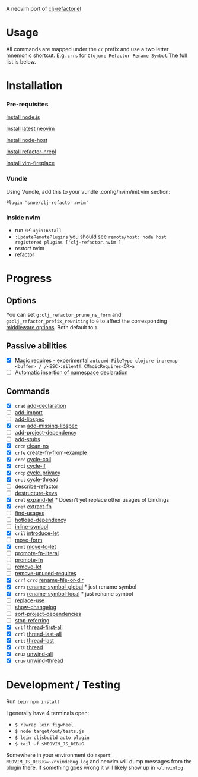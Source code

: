 A neovim port of [clj-refactor.el](https://github.com/clojure-emacs/clj-refactor.el)

# Usage 

All commands are mapped under the `cr` prefix and use a two letter mnemonic shortcut. E.g. `crrs` for `Clojure Refactor Rename Symbol`.The full list is below.

# Installation

### Pre-requisites
[Install node.js](https://nodejs.org)

[Install latest neovim](https://github.com/neovim/neovim/wiki/Installing-Neovim)

[Install node-host](https://github.com/neovim/node-host)

[Install refactor-nrepl](https://github.com/clojure-emacs/refactor-nrepl)

[Install vim-fireplace](https://github.com/tpope/vim-fireplace)

### Vundle

Using Vundle, add this to your vundle .config/nvim/init.vim section:

`Plugin 'snoe/clj-refactor.nvim'`

### Inside nvim

- run `:PluginInstall`
- `:UpdateRemotePlugins` you should see `remote/host: node host registered plugins ['clj-refactor.nvim']` 
- *restart* nvim
- refactor

# Progress

## Options
You can set `g:clj_refactor_prune_ns_form` and `g:clj_refactor_prefix_rewriting` to `0` to affect the corresponding [middleware options](https://github.com/clojure-emacs/refactor-nrepl#configuration). Both default to `1`.

## Passive abilities

- [x] [Magic requires](https://github.com/clojure-emacs/clj-refactor.el/wiki#magic-require://github.com/clojure-emacs/clj-refactor.el/wiki#magic-requires) - experimental `autocmd FileType clojure inoremap <buffer> / /<ESC>:silent! CMagicRequires<CR>a`
- [ ] [Automatic insertion of namespace declaration](https://github.com/clojure-emacs/clj-refactor.el/wiki#automatic-insertion-of-namespace-declaration)

## Commands

- [x] `crad` [add-declaration](https://github.com/clojure-emacs/clj-refactor.el/blob/master/examples/add-declaration.gif)
- [ ] [add-import](https://github.com/clojure-emacs/clj-refactor.el/blob/master/examples/add-import.gif)
- [ ] [add-libspec](https://github.com/clojure-emacs/clj-refactor.el/blob/master/examples/add-libspec.gif)
- [x] `cram` [add-missing-libspec](https://github.com/clojure-emacs/clj-refactor.el/blob/master/examples/add-missing-libspec.gif)
- [ ] [add-project-dependency](https://github.com/clojure-emacs/clj-refactor.el/blob/master/examples/add-project-dependency.gif)
- [ ] [add-stubs](https://github.com/clojure-emacs/clj-refactor.el/blob/master/examples/add-stubs.gif)
- [x] `crcn` [clean-ns](https://github.com/clojure-emacs/clj-refactor.el/blob/master/examples/clean-ns.gif)
- [x] `crfe` [create-fn-from-example](https://github.com/clojure-emacs/clj-refactor.el/blob/master/examples/create-fn-from-example.gif)
- [x] `crcc` [cycle-coll](https://github.com/clojure-emacs/clj-refactor.el/blob/master/examples/cycle-coll.gif)
- [x] `crci` [cycle-if](https://github.com/clojure-emacs/clj-refactor.el/blob/master/examples/cycle-if.gif)
- [x] `crcp` [cycle-privacy](https://github.com/clojure-emacs/clj-refactor.el/blob/master/examples/cycle-privacy.gif)
- [x] `crct` [cycle-thread](https://github.com/clojure-emacs/clj-refactor.el/blob/master/examples/cycle-thread.gif)
- [ ] [describe-refactor](https://github.com/clojure-emacs/clj-refactor.el/blob/master/examples/describe-refactor.gif)
- [ ] [destructure-keys](https://github.com/clojure-emacs/clj-refactor.el/blob/master/examples/destructure-keys.gif)
- [x] `crel` [expand-let](https://github.com/clojure-emacs/clj-refactor.el/blob/master/examples/expand-let.gif) * Doesn't yet replace other usages of bindings
- [x] `cref` [extract-fn](https://github.com/clojure-emacs/clj-refactor.el/blob/master/examples/extract-fn.gif)
- [ ] [find-usages](https://github.com/clojure-emacs/clj-refactor.el/blob/master/examples/find-usages.gif)
- [ ] [hotload-dependency](https://github.com/clojure-emacs/clj-refactor.el/blob/master/examples/hotload-dependency.gif)
- [ ] [inline-symbol](https://github.com/clojure-emacs/clj-refactor.el/blob/master/examples/inline-symbol.gif)
- [x] `cril` [introduce-let](https://github.com/clojure-emacs/clj-refactor.el/blob/master/examples/introduce-let.gif)
- [ ] [move-form](https://github.com/clojure-emacs/clj-refactor.el/blob/master/examples/move-form.gif)
- [x] `crml` [move-to-let](https://github.com/clojure-emacs/clj-refactor.el/blob/master/examples/move-to-let.gif)
- [ ] [promote-fn-literal](https://github.com/clojure-emacs/clj-refactor.el/blob/master/examples/promote-fn-literal.gif)
- [ ] [promote-fn](https://github.com/clojure-emacs/clj-refactor.el/blob/master/examples/promote-fn.gif)
- [ ] [remove-let](https://github.com/clojure-emacs/clj-refactor.el/blob/master/examples/remove-let.gif)
- [ ] [remove-unused-requires](https://github.com/clojure-emacs/clj-refactor.el/blob/master/examples/remove-unused-requires.gif)
- [x] `crrf` `crrd` [rename-file-or-dir](https://github.com/clojure-emacs/clj-refactor.el/blob/master/examples/rename-file-or-dir.gif)
- [x] `crrs` [rename-symbol-global](https://github.com/clojure-emacs/clj-refactor.el/blob/master/examples/rename-symbol-global.gif) * just rename symbol
- [x] `crrs` [rename-symbol-local](https://github.com/clojure-emacs/clj-refactor.el/blob/master/examples/rename-symbol-local.gif) * just rename symbol
- [ ] [replace-use](https://github.com/clojure-emacs/clj-refactor.el/blob/master/examples/replace-use.gif)
- [ ] [show-changelog](https://github.com/clojure-emacs/clj-refactor.el/blob/master/examples/show-changelog.gif)
- [ ] [sort-project-dependencies](https://github.com/clojure-emacs/clj-refactor.el/blob/master/examples/sort-project-dependencies.gif)
- [ ] [stop-referring](https://github.com/clojure-emacs/clj-refactor.el/blob/master/examples/stop-referring.gif)
- [x] `crtf` [thread-first-all](https://github.com/clojure-emacs/clj-refactor.el/blob/master/examples/thread-first-all.gif)
- [x] `crtl` [thread-last-all](https://github.com/clojure-emacs/clj-refactor.el/blob/master/examples/thread-last-all.gif)
- [x] `crtt` [thread-last](https://github.com/clojure-emacs/clj-refactor.el/blob/master/examples/thread-last.gif)
- [x] `crth` [thread](https://github.com/clojure-emacs/clj-refactor.el/blob/master/examples/thread.gif)
- [x] `crua` [unwind-all](https://github.com/clojure-emacs/clj-refactor.el/blob/master/examples/unwind-all.gif)
- [x] `cruw` [unwind-thread](https://github.com/clojure-emacs/clj-refactor.el/blob/master/examples/unwind-thread.gif)

# Development / Testing

Run `lein npm install`

I generally have 4 terminals open:

- `$ rlwrap lein figwheel`
- `$ node target/out/tests.js`
- `$ lein cljsbuild auto plugin`
- `$ tail -f $NEOVIM_JS_DEBUG`

Somewhere in your environment do `export NEOVIM_JS_DEBUG=~/nvimdebug.log` and neovim will dump messages from the plugin there. If something goes wrong it will likely show up in `~/.nvimlog`

